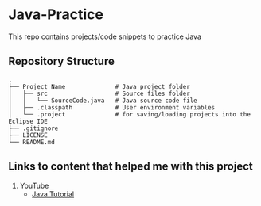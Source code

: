 # Java-Practice
This repo contains projects/code snippets to practice Java

## Repository Structure

    .
    ├── Project Name              # Java project folder
	│   ├── src                   # Source files folder
	│	│   └── SourceCode.java   # Java source code file
	│	├── .classpath            #	User environment variables
	│	└── .project              # for saving/loading projects into the Eclipse IDE
    ├── .gitignore
    ├── LICENSE
    └── README.md

## Links to content that helped me with this project

1. YouTube
	- [Java Tutorial](https://www.youtube.com/watch?v=NBIUbTddde4&list=PLZPZq0r_RZOMhCAyywfnYLlrjiVOkdAI1&index=1)
